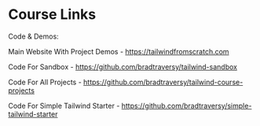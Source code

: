 # Course Links

Code & Demos:

Main Website With Project Demos - <https://tailwindfromscratch.com>

Code For Sandbox - <https://github.com/bradtraversy/tailwind-sandbox>

Code For All Projects - <https://github.com/bradtraversy/tailwind-course-projects>

Code For Simple Tailwind Starter - <https://github.com/bradtraversy/simple-tailwind-starter>
